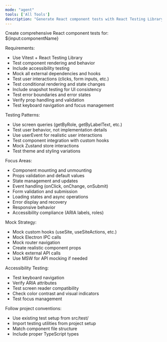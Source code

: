 ```yaml
---
mode: "agent"
tools: ['All Tools']
description: "Generate React component tests with React Testing Library"
---
```


Create comprehensive React component tests for: ${input:componentName}

Requirements:

- Use Vitest + React Testing Library
- Test component rendering and behavior
- Include accessibility testing
- Mock all external dependencies and hooks
- Test user interactions (clicks, form inputs, etc.)
- Test conditional rendering and state changes
- Include snapshot testing for UI consistency
- Test error boundaries and error states
- Verify prop handling and validation
- Test keyboard navigation and focus management

Testing Patterns:

- Use screen queries (getByRole, getByLabelText, etc.)
- Test user behavior, not implementation details
- Use userEvent for realistic user interactions
- Test component integration with custom hooks
- Mock Zustand store interactions
- Test theme and styling variations

Focus Areas:

- Component mounting and unmounting
- Props validation and default values
- State management and updates
- Event handling (onClick, onChange, onSubmit)
- Form validation and submission
- Loading states and async operations
- Error display and recovery
- Responsive behavior
- Accessibility compliance (ARIA labels, roles)

Mock Strategy:

- Mock custom hooks (useSite, useSiteActions, etc.)
- Mock Electron IPC calls
- Mock router navigation
- Create realistic component props
- Mock external API calls
- Use MSW for API mocking if needed

Accessibility Testing:

- Test keyboard navigation
- Verify ARIA attributes
- Test screen reader compatibility
- Check color contrast and visual indicators
- Test focus management

Follow project conventions:

- Use existing test setup from src/test/
- Import testing utilities from project setup
- Match component file structure
- Include proper TypeScript types
